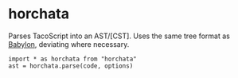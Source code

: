 horchata
========

Parses TacoScript into an AST/[CST]. Uses the same tree format as [Babylon],
deviating where necessary.

    import * as horchata from "horchata"
    ast = horchata.parse(code, options)


[Babylon]: https://github.com/babel/babel/tree/master/packages/babylon
